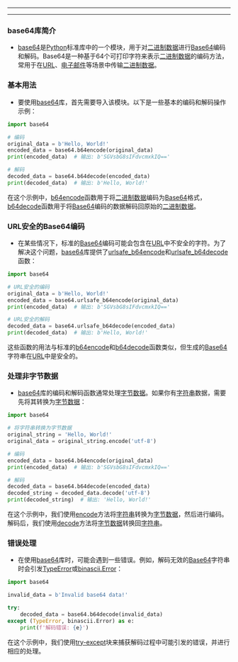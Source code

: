 # 
___
___

### base64库简介
- [base64](key_***base64***)是[Python](key_***Python***)标准库中的一个模块，用于对[二进制数据](key_***二进制数据***)进行[Base64](key_***Base64***)编码和解码。Base64是一种基于64个可打印字符来表示[二进制数据](key_***二进制数据***)的编码方法，常用于在[URL](key_***URL***)、[电子邮件](key_***电子邮件***)等场景中传输[二进制数据](key_***二进制数据***)。
###  
### 基本用法
- 要使用[base64](key_***base64***)库，首先需要导入该模块。以下是一些基本的编码和解码操作示例：

```python
import base64

# 编码
original_data = b'Hello, World!'
encoded_data = base64.b64encode(original_data)
print(encoded_data)  # 输出: b'SGVsbG8sIFdvcmxkIQ=='

# 解码
decoded_data = base64.b64decode(encoded_data)
print(decoded_data)  # 输出: b'Hello, World!'
```

在这个示例中，[b64encode](key_***b64encode***)函数用于将[二进制数据](key_***二进制数据***)编码为[Base64](key_***Base64***)格式，[b64decode](key_***b64decode***)函数用于将[Base64](key_***Base64***)编码的数据解码回原始的[二进制数据](key_***二进制数据***)。
###  
### URL安全的Base64编码
- 在某些情况下，标准的[Base64](key_***Base64***)编码可能会包含在[URL](key_***URL***)中不安全的字符。为了解决这个问题，[base64](key_***base64***)库提供了[urlsafe_b64encode](key_***urlsafe_b64encode***)和[urlsafe_b64decode](key_***urlsafe_b64decode***)函数：

```python
import base64

# URL安全的编码
original_data = b'Hello, World!'
encoded_data = base64.urlsafe_b64encode(original_data)
print(encoded_data)  # 输出: b'SGVsbG8sIFdvcmxkIQ=='

# URL安全的解码
decoded_data = base64.urlsafe_b64decode(encoded_data)
print(decoded_data)  # 输出: b'Hello, World!'
```

这些函数的用法与标准的[b64encode](key_***b64encode***)和[b64decode](key_***b64decode***)函数类似，但生成的[Base64](key_***Base64***)字符串在[URL](key_***URL***)中是安全的。
###  
### 处理非字节数据
- [base64](key_***base64***)库的编码和解码函数通常处理[字节数据](key_***字节数据***)。如果你有[字符串](key_***字符串***)数据，需要先将其转换为[字节数据](key_***字节数据***)：

```python
import base64

# 将字符串转换为字节数据
original_string = 'Hello, World!'
original_data = original_string.encode('utf-8')

# 编码
encoded_data = base64.b64encode(original_data)
print(encoded_data)  # 输出: b'SGVsbG8sIFdvcmxkIQ=='

# 解码
decoded_data = base64.b64decode(encoded_data)
decoded_string = decoded_data.decode('utf-8')
print(decoded_string)  # 输出: 'Hello, World!'
```

在这个示例中，我们使用[encode](key_***encode***)方法将[字符串](key_***字符串***)转换为[字节数据](key_***字节数据***)，然后进行编码。解码后，我们使用[decode](key_***decode***)方法将[字节数据](key_***字节数据***)转换回[字符串](key_***字符串***)。
###  
### 错误处理
- 在使用[base64](key_***base64***)库时，可能会遇到一些错误。例如，解码无效的[Base64](key_***Base64***)字符串时会引发[TypeError](key_***TypeError***)或[binascii.Error](key_***binascii.Error***)：

```python
import base64

invalid_data = b'Invalid base64 data!'

try:
    decoded_data = base64.b64decode(invalid_data)
except (TypeError, binascii.Error) as e:
    print(f'解码错误: {e}')
```

在这个示例中，我们使用[try-except](key_***try-except***)块来捕获解码过程中可能引发的错误，并进行相应的处理。
### 
